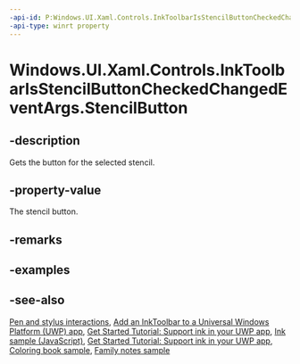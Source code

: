 ```yaml
---
-api-id: P:Windows.UI.Xaml.Controls.InkToolbarIsStencilButtonCheckedChangedEventArgs.StencilButton
-api-type: winrt property
---
```


<!-- Property syntax.
public InkToolbarStencilButton StencilButton { get; }
-->

# Windows.UI.Xaml.Controls.InkToolbarIsStencilButtonCheckedChangedEventArgs.StencilButton

## -description
Gets the button for the selected stencil.

## -property-value
The stencil button.

## -remarks

## -examples

## -see-also
[Pen and stylus interactions](https://docs.microsoft.com/windows/uwp/input-and-devices/pen-and-stylus-interactions), [Add an InkToolbar to a Universal Windows Platform (UWP) app](https://docs.microsoft.com/windows/uwp/input-and-devices/ink-toolbar), [Get Started Tutorial: Support ink in your UWP app](https://docs.microsoft.com/windows/uwp/get-started/ink-walkthrough), [Ink sample (JavaScript)](https://github.com/Microsoft/Windows-universal-samples/tree/master/Samples/Ink), [Get Started Tutorial: Support ink in your UWP app](https://aka.ms/appsample-ink), [Coloring book sample](https://aka.ms/cpubsample-coloringbook), [Family notes sample](https://aka.ms/cpubsample-familynotessample)

